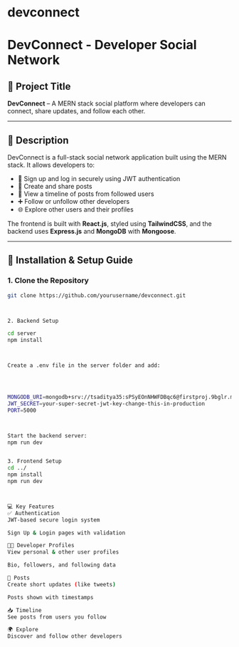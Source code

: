 # devconnect

# DevConnect - Developer Social Network

## 🚀 Project Title
**DevConnect** – A MERN stack social platform where developers can connect, share updates, and follow each other.

---

## 📝 Description

DevConnect is a full-stack social network application built using the MERN stack. It allows developers to:

- 👤 Sign up and log in securely using JWT authentication  
- 📝 Create and share posts  
- 👀 View a timeline of posts from followed users  
- ➕ Follow or unfollow other developers  
- 🌐 Explore other users and their profiles  

The frontend is built with **React.js**, styled using **TailwindCSS**, and the backend uses **Express.js** and **MongoDB** with **Mongoose**.

---

## 🔧 Installation & Setup Guide

### 1. Clone the Repository

```bash
git clone https://github.com/yourusername/devconnect.git



2. Backend Setup

cd server
npm install



Create a .env file in the server folder and add:




MONGODB_URI=mongodb+srv://tsaditya35:sPSyEOnNHWFDBqc6@firstproj.9bglr.mongodb.net/HelloWorld
JWT_SECRET=your-super-secret-jwt-key-change-this-in-production
PORT=5000



Start the backend server:
npm run dev


3. Frontend Setup
cd ../
npm install
npm run dev



💻 Key Features
✅ Authentication
JWT-based secure login system

Sign Up & Login pages with validation

🧑‍💻 Developer Profiles
View personal & other user profiles

Bio, followers, and following data

📝 Posts
Create short updates (like tweets)

Posts shown with timestamps

📥 Timeline
See posts from users you follow

🌍 Explore
Discover and follow other developers
